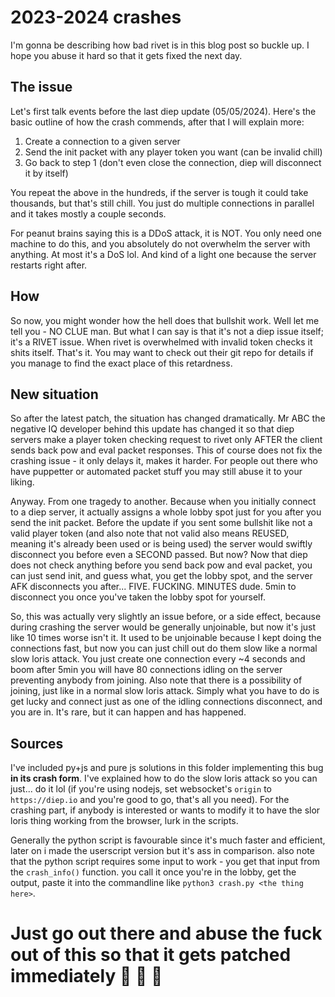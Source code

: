 # 2023-2024 crashes

I'm gonna be describing how bad rivet is in this blog post so buckle up. I hope you abuse it hard so that it gets fixed the next day.

## The issue

Let's first talk events before the last diep update (05/05/2024). Here's the basic outline of how the crash commends, after that I will explain more:

1. Create a connection to a given server
2. Send the init packet with any player token you want (can be invalid chill)
3. Go back to step 1 (don't even close the connection, diep will disconnect it by itself)

You repeat the above in the hundreds, if the server is tough it could take thousands, but that's still chill. You just do multiple connections in parallel and it takes mostly a couple seconds.

For peanut brains saying this is a DDoS attack, it is NOT. You only need one machine to do this, and you absolutely do not overwhelm the server with anything. At most it's a DoS lol. And kind of a light one because the server restarts right after.

## How

So now, you might wonder how the hell does that bullshit work. Well let me tell you - NO CLUE man. But what I can say is that it's not a diep issue itself; it's a RIVET issue. When rivet is overwhelmed with invalid token checks it shits itself. That's it. You may want to check out their git repo for details if you manage to find the exact place of this retardness.

## New situation

So after the latest patch, the situation has changed dramatically. Mr ABC the negative IQ developer behind this update has changed it so that diep servers make a player token checking request to rivet only AFTER the client sends back pow and eval packet responses. This of course does not fix the crashing issue - it only delays it, makes it harder. For people out there who have puppetter or automated packet stuff you may still abuse it to your liking.

Anyway. From one tragedy to another. Because when you initially connect to a diep server, it actually assigns a whole lobby spot just for you after you send the init packet. Before the update if you sent some bullshit like not a valid player token (and also note that not valid also means REUSED, meaning it's already been used or is being used) the server would swiftly disconnect you before even a SECOND passed. But now? Now that diep does not check anything before you send back pow and eval packet, you can just send init, and guess what, you get the lobby spot, and the server AFK disconnects you after... FIVE. FUCKING. MINUTES dude. 5min to disconnect you once you've taken the lobby spot for yourself.

So, this was actually very slightly an issue before, or a side effect, because during crashing the server would be generally unjoinable, but now it's just like 10 times worse isn't it. It used to be unjoinable because I kept doing the connections fast, but now you can just chill out do them slow like a normal slow loris attack. You just create one connection every ~4 seconds and boom after 5min you will have 80 connections idling on the server preventing anybody from joining. Also note that there is a possibility of joining, just like in a normal slow loris attack. Simply what you have to do is get lucky and connect just as one of the idling connections disconnect, and you are in. It's rare, but it can happen and has happened.

## Sources

I've included py+js and pure js solutions in this folder implementing this bug __in its crash form__. I've explained how to do the slow loris attack so you can just... do it lol (if you're using nodejs, set websocket's `origin` to `https://diep.io` and you're good to go, that's all you need). For the crashing part, if anybody is interested or wants to modify it to have the slor loris thing working from the browser, lurk in the scripts.

Generally the python script is favourable since it's much faster and efficient, later on i made the userscript version but it's ass in comparison. also note that the python script requires some input to work - you get that input from the `crash_info()` function. you call it once you're in the lobby, get the output, paste it into the commandline like `python3 crash.py <the thing here>`.

# Just go out there and abuse the fuck out of this so that it gets patched immediately :pray: :pray: :pray:
